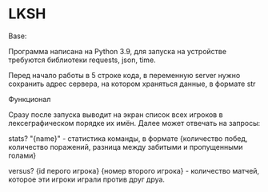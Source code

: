 # LKSH

Base: 

  Программа написана на Python 3.9, для запуска на устройстве требуются библиотеки requests, json, time.
  
  Перед начало работы в 5 строке кода, в переменную server нужно сохранить адрес сервера, на котором храняться данные, в формате str
  
  Функционал
  
  Сразу после запуска выводит на экран список всех игроков в лексеграфическом порядке их имён. Далее может отвечать на запросы:
  
  stats? "{name}" - статистика команды, в формате {количество побед, количество поражений, разница между забитыми и пропущенными голами}
  
  versus? {id перого игрока} {номер второго игрока} - количество матчей, которое эти игроки играли против друг друа.
